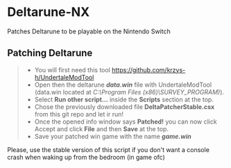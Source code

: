 # Deltarune-NX
Patches Deltarune to be playable on the Nintendo Switch

## Patching Deltarune
>- You will first need this tool https://github.com/krzys-h/UndertaleModTool
>- Open then the deltarune ***data.win*** file with UndertaleModTool (data.win located at *C:\Program Files (x86)\SURVEY_PROGRAM)*).
>- Select **Run other script...** inside the **Scripts** section at the top.
>- Chose the previously downloaded file **DeltaPatcherStable.csx** from this git repo and let ir run!
>- Once the opened info window says **Patched!** you can now click Accept and click **File** and then **Save** at the top.
>- Save your patched win game with the name ***game.win***

Please, use the stable version of this script if you don't want a console crash when waking up from the bedroom (in game ofc)

